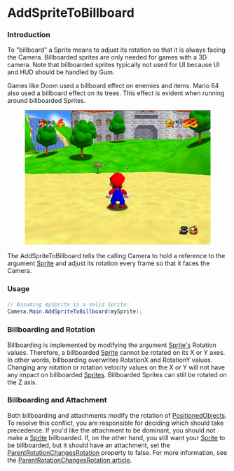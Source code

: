 # AddSpriteToBillboard

### Introduction

To "billboard" a Sprite means to adjust its rotation so that it is always facing the Camera. Billboarded sprites are only needed for games with a 3D camera. Note that billboarded sprites typically not used for UI because UI and HUD should be handled by Gum.

Games like Doom used a billboard effect on enemies and items. Mario 64 also used a billboard effect on its trees. This effect is evident when running around billboarded Sprites.

<figure><img src="../../../.gitbook/assets/migrated_media-N64_super_mario_64_start.jpg" alt=""><figcaption></figcaption></figure>

The AddSpriteToBillboard tells the calling Camera to hold a reference to the argument [Sprite](../sprite/) and adjust its rotation every frame so that it faces the Camera.

### Usage

```csharp
// Assuming mySprite is a valid Sprite:
Camera.Main.AddSpriteToBillboard(mySprite);
```

### Billboarding and Rotation

Billboarding is implemented by modifying the argument [Sprite's](../../../frb/docs/index.php) Rotation values. Therefore, a billboarded [Sprite](../../../frb/docs/index.php) cannot be rotated on its X or Y axes. In other words, billboarding overwrites RotationX and RotationY values. Changing any rotation or rotation velocity values on the X or Y will not have any impact on billboarded [Sprites](../../../frb/docs/index.php). Billboarded Sprites can still be rotated on the Z axis.

### Billboarding and Attachment

Both billboarding and attachments modify the rotation of [PositionedObjects](../../../frb/docs/index.php). To resolve this conflict, you are responsible for deciding which should take precedence. If you'd like the attachment to be dominant, you should not make a [Sprite](../../../frb/docs/index.php) billboarded. If, on the other hand, you still want your [Sprite](../../../frb/docs/index.php) to be billboarded, but it should have an attachment, set the [ParentRotationChangesRotation](../../../frb/docs/index.php) property to false. For more information, see the [ParentRotationChangesRotation article](../../../frb/docs/index.php).
